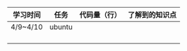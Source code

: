 | 学习时间 |  任务  | 代码量（行） | 了解到的知识点 |
| :------: | :----: | :----------: | :------------: |
| 4/9~4/10 | ubuntu |              |                |
|          |        |              |                |
|          |        |              |                |
|          |        |              |                |
|          |        |              |                |